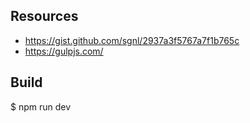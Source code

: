 
Resources
---------

* https://gist.github.com/sgnl/2937a3f5767a7f1b765c
* https://gulpjs.com/

Build
-----
$ npm run dev